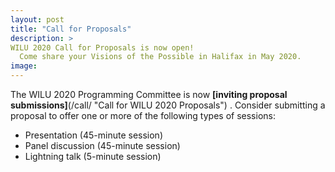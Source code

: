 ```yaml
---
layout: post
title: "Call for Proposals"
description: >
WILU 2020 Call for Proposals is now open!
  Come share your Visions of the Possible in Halifax in May 2020. 
image: 
---
```


 
The WILU 2020 Programming Committee is now **[inviting proposal submissions]**(/call/ "Call for WILU 2020 Proposals") . Consider submitting a proposal to offer one or more of the following types of sessions:
 
* Presentation (45-minute session)
* Panel discussion (45-minute session)
* Lightning talk (5-minute session)

